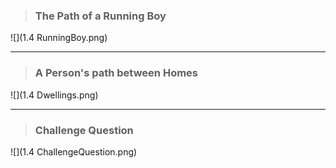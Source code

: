 > ### The Path of a Running Boy
![](1.4 RunningBoy.png)
***
> ### A Person's path between Homes
![](1.4 Dwellings.png)
***
> ### Challenge Question
![](1.4 ChallengeQuestion.png)
